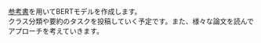 [参考書](https://www.amazon.co.jp/作ってわかる-自然言語処理AI〜BERT・GPT2・NLPプログラミング入門-坂本-俊之/dp/4863543700)を用いてBERTモデルを作成します。  
クラス分類や要約のタスクを投稿していく予定です。また、様々な論文を読んでアプローチを考えていきます。
